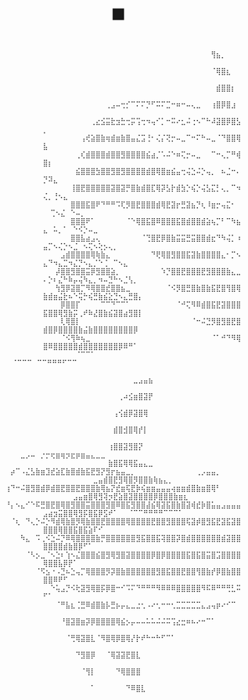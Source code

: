 <div align="center">
  <h1>🎆</h1>
⠀⠀⠀⠀⠀⠀⠀⠀⠀⠀⠀⠀⠀⠀⠀⠀⠀⠀⠀⠀⠀⠀⠀⠀⠀⠀⠀⠀⠀⠀⠀⠀⠀⠀⠀⠀⠀⠀⠀⠀⠀⠀⠀⠀⠀⠀⠀⠀⠀⠀⠀⠀⠀⠀⠀⠀⠀⠀⠀⠀⠀⠀⠀⠀⠀⠀⠀⠀⠀⠀⠀⠀⠀⠀⠀⠀⠀⠀⠀
⠀⠀⠀⠀⠀⠀⠀⠀⠀⠀⠀⠀⠀⠀⠀⠀⠀⠀⠀⠀⠀⠀⠀⠀⠀⠀⠀⠀⠀⠀⠀⠀⠀⠀⠀⠀⠀⠀⠀⠀⠀⠀⠀⢻⣦⡀⠀⠀⠀⠀⠀⠀⠀⠀⠀⠀⠀⠀⠀⠀⠀⠀⠀⠀⠀⠀⠀⠀⠀⠀⠀⠀⠀⠀⠀⠀⠀⠀⠀
⠀⠀⠀⠀⠀⠀⠀⠀⠀⠀⠀⠀⠀⠀⠀⠀⠀⠀⠀⠀⠀⠀⠀⠀⠀⠀⠀⠀⠀⠀⠀⠀⠀⠀⠀⠀⠀⠀⠀⠀⠀⠀⠀⠈⢿⣿⣆⠀⠀⠀⠀⠀⠀⠀⠀⠀⠀⠀⠀⠀⠀⠀⠀⠀⠀⠀⠀⠀⠀⠀⠀⠀⠀⠀⠀⠀⠀⠀⠀
⠀⠀⠀⠀⠀⠀⠀⠀⠀⠀⠀⠀⠀⠀⠀⠀⠀⠀⠀⠀⠀⠀⠀⠀⠀⠀⠀⠀⠀⠀⠀⠀⠀⠀⠀⠀⠀⠀⠀⠀⠀⠀⠀⠀⣾⣿⣿⡆⠀⠀⠀⠀⠀⠀⠀⠀⠀⠀⠀⠀⠀⠀⠀⠀⠀⠀⠀⠀⠀⠀⠀⠀⠀⠀⠀⠀⠀⠀⠀
⠀⠀⠀⠀⠀⠀⠀⠀⠀⠀⠀⠀⠀⠀⠀⠀⠀⠀⠀⠀⠀⠀⢀⣠⠤⢒⡊⠉⠍⠍⡙⠋⠭⠍⣉⠒⠶⠒⠤⢄⣀⠀⠀⢰⣿⡿⣿⣰⠀⠀⠀⠀⠀⠀⠀⠀⠀⠀⠀⠀⠀⠀⠀⠀⠀⠀⠀⠀⠀⠀⠀⠀⠀⠀⠀⠀⠀⠀⠀
⠀⠀⠀⠀⠀⠀⠀⠀⠀⠀⠀⠀⠀⠀⠀⠀⠀⠀⠀⢀⣔⣪⣭⣗⣲⣓⢒⡭⢩⢒⠲⢤⠊⡁⠒⠭⠔⣂⠬⢐⠢⠉⠓⠼⣽⣿⡿⣿⣣⡀⠀⠀⠀⠀⠀⠀⠀⠀⠀⠀⠀⠀⠀⠀⠀⠀⠀⠀⠀⠀⠀⠀⠀⠀⠀⠀⠀⠀⠀
⠀⠀⠀⠀⠀⠀⠀⠀⠀⠀⠀⠀⠀⠀⠀⠀⠀⢠⢞⣵⣿⣷⢶⣾⣶⣷⣿⣤⣌⣩⢘⠂⢌⡌⢝⡒⠤⣀⠉⠒⠍⠓⠤⣀⠈⠙⣿⣿⢿⣧⠀⠀⠀⠀⠀⠀⠀⠀⠀⠀⠀⠀⠀⠀⠀⠀⠀⠀⠀⠀⠀⠀⠀⠀⠀⠀⠀⠀⠀
⠀⠀⠀⠀⠀⠀⠀⠀⠀⠀⠀⠀⠀⠀⠀⠀⢀⢎⣾⣿⣿⣿⣾⣿⣿⣻⣿⣿⣿⣿⣮⣴⡈⠡⠬⠑⠶⢍⡒⠤⣀⠀⠀⠉⠒⢄⡉⠛⢾⣿⡆⠀⠀⠀⠀⠀⠀⠀⠀⠀⠀⠀⠀⠀⠀⠀⠀⠀⠀⠀⠀⠀⠀⠀⠀⠀⠀⠀⠀
⠀⠀⠀⠀⠀⠀⠀⠀⠀⠀⠀⠀⠀⠀⠀⠀⣮⣿⣿⣿⣳⣿⣿⣻⣿⣻⣿⣿⣿⣿⣾⣿⢿⣿⣶⣮⣤⢒⢬⣑⠬⡑⢤⡀⠀⠦⣈⠒⠄⡙⠽⣄⠀⠀⠀⠀⠀⠀⠀⠀⠀⠀⠀⠀⠀⠀⠀⠀⠀⠀⠀⠀⠀⠀⠀⠀⠀⠀⠀
⠀⠀⠀⠀⠀⠀⠀⠀⠀⠀⠀⠀⠀⠀⠀⢸⣿⣟⣿⣿⣿⣿⣿⣽⣿⣽⡛⣿⣷⣾⣿⣏⢿⡽⣣⡗⣾⣳⡑⢮⡑⢬⣣⣍⡃⢄⡀⠉⠲⢌⡀⢘⠢⣄⠀⠀⠀⠀⠀⠀⠀⠀⠀⠀⠀⠀⠀⠀⠀⠀⠀⠀⠀⠀⠀⠀⠀⠀⠀
⠀⠀⠀⠀⠀⠀⠀⠀⠀⠀⠀⠀⠀⠀⠀⣿⣿⣿⣯⣿⠟⠙⠛⠛⠩⢏⡻⣿⣟⣿⣿⣿⣾⢿⣟⣽⡖⣛⣽⣦⡙⢆⠸⣶⡒⢤⣍⠂⠀⠀⢉⠢⣌⠀⠑⠤⡀⠀⠀⠀⠀⠀⠀⠀⠀⠀⠀⠀⠀⠀⠀⠀⠀⠀⠀⠀⠀⠀
⠀⠀⠀⠀⠀⠀⠀⠀⠀⠀⠀⠀⠀⠀⠀⣿⣿⣿⠟⠁⠀⠀⠀⠀⠀⠀⠈⠑⢿⣿⣯⣿⠿⣿⣿⣿⣯⣿⣾⣿⣿⣾⣵⢦⡉⠃⠉⠳⣦⣄⠀⠥⡀⠁⠀⠑⠪⡑⠤⣀⠀⠀⠀⠀⠀⠀⠀⠀⠀⠀⠀⠀⠀⠀⠀⠀⠀⠀⠀
⠀⠀⠀⠀⠀⠀⠀⠀⠀⠀⠀⠀⠀⠀⠀⣿⣿⣧⣴⣠⢄⠀⠀⠀⠀⠀⠀⠀⠀⠈⢙⣿⣟⡿⣿⣷⣭⣭⣛⣭⣿⣿⣾⣖⠙⠳⢬⡁⠰⣤⡉⠢⢌⡑⠢⣈⠀⠢⢍⠢⢕⡢⢄⡀⠀⠀⠀⠀⠀⠀⠀⠀⠀⠀⠀⠀⠀⠀⠀
⠀⠀⠀⠀⠀⠀⠀⠀⠀⠀⠀⠀⠀⣠⣾⣿⣿⣿⣿⢿⢷⣷⣄⠀⠀⠀⠀⠀⠀⠀⠀⠙⢟⢿⣿⣻⣿⣿⣯⣽⣷⣿⣿⣿⣿⣄⠂⡉⠢⣄⠙⠲⣄⣉⠲⣌⡙⠢⣄⡈⠑⢈⠀⠉⠢⣄⠀⠀⠀⠀⠀⠀⠀⠀⠀⠀⠀⠀⠀
⠀⠀⠀⠀⠀⠀⠀⠀⠀⠀⠀⠀⡼⣿⣿⣻⣿⣿⣭⡿⣻⣿⣿⣵⡀⠀⠀⠀⠀⠀⠀⠀⠀⠱⡙⣿⣿⣟⣿⣿⣿⣟⣻⣿⣿⣿⣷⣄⣀⠄⡑⠆⣌⠓⠷⡤⢬⠳⣄⡀⠲⠤⣙⠓⠢⣈⢣⡀⠀⠀⠀⠀⠀⠀⠀⠀⠀⠀⠀
⠀⠀⠀⠀⠀⠀⠀⠀⠀⠀⠀⠀⢳⣻⡿⣽⣿⡉⠻⢿⣿⣿⣞⣿⣿⣦⣀⠀⠀⠀⠀⠀⠀⠀⠈⠪⡻⣿⣛⣿⣷⣿⣷⣯⣟⣿⢻⣿⢿⣷⣾⣶⣬⣗⠦⠑⢭⡓⢮⣛⣷⣮⣕⣙⠢⣄⣛⣿⡄⠀⠀⠀⠀⠀⠀⠀⠀⠀⠀
⠀⠀⠀⠀⠀⠀⠀⠀⠀⠀⠀⠀⠀⡿⣿⣿⡏⠀⠀⠀⠀⠉⠉⠙⠉⠉⠁⠀⠀⠀⠀⠀⠀⠀⠀⠀⠈⠚⢍⠻⠿⣾⣿⣯⣟⣽⣿⣿⣿⣯⣿⣿⢿⣻⣷⡭⢀⠞⠷⣜⣿⣷⣮⣽⣿⣴⣻⣿⡇⠀⠀⠀⠀⠀⠀⠀⠀⠀⠀
⠀⠀⠀⠀⠀⠀⠀⠀⠀⠀⠀⠀⠀⢇⢿⣿⡇⠀⠀⠀⠀⠀⠀⠀⠀⠀⠀⠀⠀⠀⠀⠀⠀⠀⠀⠀⠀⠀⠀⠈⠒⠬⣙⡻⣿⣻⣿⣟⣿⣾⣿⡿⣿⣿⣿⣿⣷⣬⣷⣿⣿⣿⣿⣿⣿⣿⣿⡿⠀⠀⠀⠀⠀⠀⠀⠀⠀⠀⠀
⠀⠀⠀⠀⠀⠀⠀⠀⠀⠀⠀⠀⠀⠈⠪⢻⠷⢦⣀⠀⠀⠀⠀⠀⠀⠀⠀⠀⠀⠀⠀⠀⠀⠀⠀⠀⠀⠀⠀⠀⠀⠀⠀⠈⠁⠚⠙⠻⢿⣿⠿⣿⣿⣿⣿⣿⣾⣿⣿⣿⣿⣿⣿⣿⡿⠿⠛⠁⠀⠀⠀⠀⠀⠀⠀⠀⠀⠀⠀
⠀⠀⠀⠀⠀⠀⠀⠀⠀⠀⠀⠀⠀⠀⠀⠀⠈⠉⠉⠁⠀⠀⠀⠀⠀⠀⠀⠀⠀⠀⠀⠀⠀⠀⠀⠀⠀⠀⠀⠀⠀⠀⠀⠀⠀⠀⠀⠀⠀⠀⠈⠉⠉⠉⠀⠉⠉⠛⠛⠛⠋⠉⠉⠀⠀⠀⠀⠀⠀⠀⠀⠀⠀⠀⠀⠀⠀⠀⠀
⠀⠀⠀⠀⠀⠀⠀⠀⠀⠀⠀⠀⠀⠀
⠀⠀⠀⠀⠀⠀⠀⠀⠀⠀⠀⠀⠀⠀⠀⠀⠀⠀⠀⠀⠀⠀⠀⠀⠀⠀⠀⠀⠀⠀⠀⠀⠀⠀⠀⠀⠀⠀⠀⠀⠀⠀⠀⠀⠀⠀⠀⠀⠀⠀⠀⠀⠀⠀⠀⠀⠀⠀⠀⠀⠀⠀⠀⠀⠀⠀⠀⣀⣠⣤⣦⠀⠀⠀⠀⠀⠀⠀⠀
⠀⠀⠀⠀⠀⠀⠀⠀⠀⠀⠀⠀⠀⠀⠀⠀⠀⠀⠀⠀⠀⠀⠀⠀⠀⠀⠀⠀⠀⠀⠀⠀⠀⠀⠀⠀⠀⠀⠀⠀⠀⠀⠀⠀⠀⠀⠀⠀⠀⠀⠀⠀⠀⠀⠀⠀⠀⠀⠀⠀⠀⠀⠀⠀⢀⠴⣪⣶⣿⣽⡟⠀⠀⠀⠀⠀⠀⠀⠀
⠀⠀⠀⠀⠀⠀⠀⠀⠀⠀⠀⠀⠀⠀⠀⠀⠀⠀⠀⠀⠀⠀⠀⠀⠀⠀⠀⠀⠀⠀⠀⠀⠀⠀⠀⠀⠀⠀⠀⠀⠀⠀⠀⠀⠀⠀⠀⠀⠀⠀⠀⠀⠀⠀⠀⠀⠀⠀⠀⠀⠀⠀⠀⢠⢪⣾⡿⣽⣿⢿⠀⠀⠀⠀⠀⠀⠀⠀⠀
⠀⠀⠀⠀⠀⠀⠀⠀⠀⠀⠀⠀⠀⠀⠀⠀⠀⠀⠀⠀⠀⠀⠀⠀⠀⠀⠀⠀⠀⠀⠀⠀⠀⠀⠀⠀⠀⠀⠀⠀⠀⠀⠀⠀⠀⠀⠀⠀⠀⠀⠀⠀⠀⠀⠀⠀⠀⠀⠀⠀⠀⠀⠀⣾⣿⣺⣿⢿⡞⡇⠀⠀⠀⠀⠀⠀⠀⠀⠀
⠀⠀⠀⠀⠀⠀⠀⠀⠀⠀⠀⠀⠀⠀⠀⠀⠀⠀⠀⠀⠀⠀⠀⠀⠀⠀⠀⠀⠀⠀⠀⠀⠀⠀⠀⠀⠀⠀⠀⠀⠀⠀⠀⠀⠀⠀⠀⠀⠀⠀⠀⠀⠀⠀⠀⠀⠀⠀⠀⠀⠀⠀⢰⣿⣿⣽⣻⣿⡝⠀⠀⠀⠀⠀⠀⠀⠀⠀⠀
⠀⠀⠀⠀⠀⣀⡠⠤⠀⡐⡒⢖⣶⢶⡲⣖⡶⣶⣤⣄⣀⣀⠀⠀⠀⠀⠀⠀⠀⠀⠀⠀⠀⠀⠀⠀⠀⠀⠀⠀⠀⠀⠀⠀⠀⠀⠀⠀⠀⠀⠀⠀⠀⠀⠀⠀⠀⠀⠀⠀⠀⠀⣷⣿⣯⢿⢿⣯⣤⣄⣀⠀⠀⠀⠀⠀⠀⠀⠀
⠀⠀⠀⡴⠉⠠⣌⣣⣷⣶⣹⣞⣵⣏⣷⣿⣾⣷⣯⣟⣻⡝⣻⡖⣦⣤⣀⡀⠀⠀⠀⠀⠀⠀⠀⠀⠀⠀⠀⠀⢀⡠⣤⣤⡀⠀⠀⠀⠀⠀⠀⠀⠀⠀⠀⠀⠀⠀⠀⣀⣤⣾⣿⣟⣻⢿⣿⡻⣿⣿⣷⢷⣦⣄⡀⠀⠀⠀⠀
⠀⠀⢰⠙⠒⠬⣿⣻⣿⣾⡿⣾⣿⣟⣿⣿⣟⣿⣿⣿⣷⢿⣦⡝⣞⣶⢯⣟⡷⢮⣶⣶⣤⣤⣤⢴⣶⣶⣾⣿⣷⣶⣿⢿⠃⠀⠀⠀⠀⠀⠀⠀⠀⠀⠀⣠⣤⣶⣿⢿⣻⢽⡲⣟⣵⣿⣽⣿⣿⣿⣿⡿⣿⣿⣿⣷⣶⣆⠀
⠀⠀⠘⡄⠢⣄⠊⠑⠯⣛⣿⣟⣿⢿⣿⣻⣿⣿⣭⣿⣿⣿⣻⣿⠿⣿⣯⣻⣿⣿⣼⣮⢿⣽⣯⣿⣷⣿⣽⢾⣞⡷⣿⣥⣤⣠⣤⣤⣤⣠⣴⣲⣭⣿⣿⢿⣻⡯⣿⣯⡿⣫⠞⠁⠀⠀⠈⠉⠉⠛⠛⠛⠛⠉⠉⠉⠁⠀⠀
⠀⠀⠀⠈⢆⠀⠙⢄⡑⠬⡑⠻⣾⢿⣷⣿⡻⢿⣷⣿⣿⣟⣿⣿⣿⣿⢿⣿⣿⣿⣿⣟⣿⣿⣻⣿⣿⣿⢯⣽⡾⣿⣻⣯⣟⣽⣯⣽⣿⣿⣿⣿⢿⣿⣿⣯⣿⣯⣵⠏⠊⠀⠀⠀⠀⠀⠀⠀⠀⠀⠀⠀⠀⠀⠀⠀⠀⠀⠀
⠀⠀⠀⠀⠀⠳⣄⠀⠩⢀⠪⣑⠬⡙⠿⢿⣿⣿⣿⣿⣷⡛⣿⣿⣿⣿⣿⣿⣻⣯⣿⣿⣯⢽⣿⣿⡽⣿⣾⣿⣿⣿⣿⣿⣿⣾⣽⣿⣿⣿⣿⣿⣿⣾⣷⣿⡿⠋⠁⠀⠀⠀⠀⠀⠀⠀⠀⠀⠀⠀⠀⠀⠀⠀⠀⠀⠀⠀⠀
⠀⠀⠀⠀⠀⠀⠈⠣⡢⣀⠈⠢⣑⠆⢱⠢⣌⣿⣿⣿⣮⣿⣻⢿⣻⣿⣽⣿⣿⣿⣿⡿⣿⡿⣿⣿⣿⣿⣯⣿⣯⣿⣭⣿⣩⣿⣿⣿⣿⢿⣿⣿⣧⡿⡟⠁⠀⠀⠀⠀⠀⠀⠀⠀⠀⠀⠀⠀⠀⠀⠀⠀⠀⠀⠀⠀⠀⠀⠀
⠀⠀⠀⠀⠀⠀⠀⠀⠈⠫⣢⠐⠠⣙⠦⣑⢤⡉⢿⣿⣿⣿⡻⡽⣿⣷⣿⣿⣿⣿⣿⣿⣻⣿⣯⣿⣿⣟⣿⣿⢻⣿⣷⡞⡿⣿⣷⣿⣿⣿⣿⠿⠟⠋⠀⠀⠀⠀⠀⠀⠀⠀⠀⠀⠀⠀⠀⠀⠀⠀⠀⠀⠀⠀⠀⠀⠀⠀⠀
⠀⠀⠀⠀⠀⠀⠀⠀⠀⠀⠀⠑⢥⣠⡙⠪⢗⣽⣻⢿⣿⡯⡿⣿⠒⠊⠩⠍⠙⠛⠛⠛⠻⠿⠿⠿⣿⣿⣿⣿⣿⠻⠯⠿⠛⠛⢛⣃⠭⠋⠁⠀⠀⠀⠀⠀⠀⠀⠀⠀⠀⠀⠀⠀⠀⠀⠀⠀⠀⠀⠀⠀⠀⠀⠀⠀⠀⠀⠀
⠀⠀⠀⠀⠀⠀⠀⠀⠀⠀⠀⠀⠈⠛⣧⣆⢈⣛⠿⣾⣿⣷⡧⣛⡦⡤⣄⣀⣐⢂⠠⠔⢂⠒⠒⢂⣉⣉⣉⣉⣉⣄⣠⢤⡶⠔⠊⠉⠀⠀⠀⠀⠀⠀⠀⠀⠀⠀⠀⠀⠀⠀⠀⠀⠀⠀⠀⠀⠀⠀⠀⠀⠀⠀⠀⠀⠀⠀⠀
⠀⠀⠀⠀⠀⠀⠀⠀⠀⠀⠀⠀⠀⠘⣿⣽⣿⣶⡽⡿⣿⣿⣿⣿⢿⣮⡢⡤⠤⠤⠥⠥⠬⠬⠭⢩⣔⣒⠶⠦⠔⠒⠉⠁⠀⠀⠀⠀⠀⠀⠀⠀⠀⠀⠀⠀⠀⠀⠀⠀⠀⠀⠀⠀⠀⠀⠀⠀⠀⠀⠀⠀⠀⠀⠀⠀⠀⠀⠀
⠀⠀⠀⠀⠀⠀⠀⠀⠀⠀⠀⠀⠀⠀⠈⢛⢿⣽⣿⣇⠈⠻⣿⢿⡿⣿⢿⡜⡗⠞⠓⠒⠓⠋⠉⠁⠀⠀⠀⠀⠀⠀⠀⠀⠀⠀⠀⠀⠀⠀⠀⠀⠀⠀⠀⠀⠀⠀⠀⠀⠀⠀⠀⠀⠀⠀⠀⠀⠀⠀⠀⠀⠀⠀⠀⠀⠀⠀⠀
⠀⠀⠀⠀⠀⠀⠀⠀⠀⠀⠀⠀⠀⠀⠀⠀⠙⣻⣿⡿⠀⠀⠈⢿⣽⣽⣟⣿⣇⠀⠀⠀⠀⠀⠀⠀⠀⠀⠀⠀⠀⠀⠀⠀⠀⠀⠀⠀⠀⠀⠀⠀⠀⠀⠀⠀⠀⠀⠀⠀⠀⠀⠀⠀⠀⠀⠀⠀⠀⠀⠀⠀⠀⠀⠀⠀⠀⠀⠀
⠀⠀⠀⠀⠀⠀⠀⠀⠀⠀⠀⠀⠀⠀⠀⠀⠀⠈⢻⡇⠀⠀⠀⠀⠙⢿⣿⣿⣿⠀⠀⠀⠀⠀⠀⠀⠀⠀⠀⠀⠀⠀⠀⠀⠀⠀⠀⠀⠀⠀⠀⠀⠀⠀⠀⠀⠀⠀⠀⠀⠀⠀⠀⠀⠀⠀⠀⠀⠀⠀⠀⠀⠀⠀⠀⠀⠀⠀⠀
⠀⠀⠀⠀⠀⠀⠀⠀⠀⠀⠀⠀⠀⠀⠀⠀⠀⠀⠀⠁⠀⠀⠀⠀⠀⠀⠙⠿⣿⣇⠀⠀⠀⠀⠀⠀⠀⠀⠀⠀⠀⠀⠀⠀⠀⠀⠀⠀⠀⠀⠀⠀⠀⠀⠀⠀⠀⠀⠀⠀⠀⠀⠀⠀⠀⠀⠀⠀⠀⠀⠀⠀⠀⠀⠀⠀⠀⠀⠀
